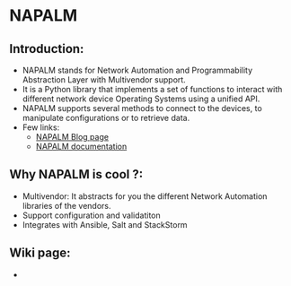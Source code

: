 # NAPALM

## Introduction:
- NAPALM stands for Network Automation and Programmability Abstraction Layer with Multivendor support.
- It is a Python library that implements a set of functions to interact with different network device Operating Systems using a unified API.
- NAPALM supports several methods to connect to the devices, to manipulate configurations or to retrieve data.
- Few links:
	- [NAPALM Blog page](https://napalm-automation.net/)
	- [NAPALM documentation](https://napalm.readthedocs.io/en/latest/index.html)

## Why NAPALM is cool ?:
- Multivendor: It abstracts for you the different Network Automation libraries of the vendors.
- Support configuration and validatiton
- Integrates with Ansible, Salt and StackStorm

## Wiki page:
- 